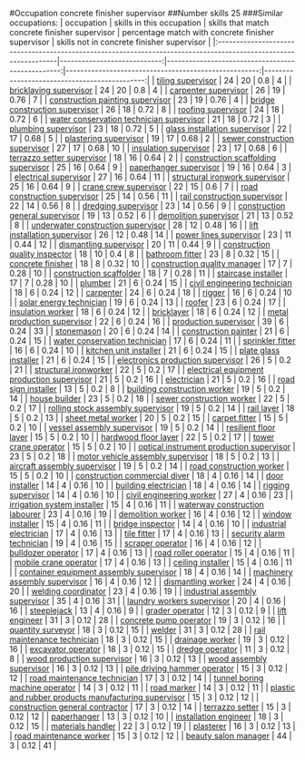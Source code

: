 #Occupation concrete finisher supervisor
##Number skills 25
###Similar occupations:
| occupation                                                                                                      |   skills in this occupation |   skills that match concrete finisher supervisor |   percentage match with concrete finisher supervisor |   skills not in concrete finisher supervisor |
|:----------------------------------------------------------------------------------------------------------------|----------------------------:|-------------------------------------------------:|-----------------------------------------------------:|---------------------------------------------:|
| [tiling supervisor](tiling_supervisor.md)                                                                       |                          24 |                                               20 |                                                 0.8  |                                            4 |
| [bricklaying supervisor](bricklaying_supervisor.md)                                                             |                          24 |                                               20 |                                                 0.8  |                                            4 |
| [carpenter supervisor](carpenter_supervisor.md)                                                                 |                          26 |                                               19 |                                                 0.76 |                                            7 |
| [construction painting supervisor](construction_painting_supervisor.md)                                         |                          23 |                                               19 |                                                 0.76 |                                            4 |
| [bridge construction supervisor](bridge_construction_supervisor.md)                                             |                          26 |                                               18 |                                                 0.72 |                                            8 |
| [roofing supervisor](roofing_supervisor.md)                                                                     |                          24 |                                               18 |                                                 0.72 |                                            6 |
| [water conservation technician supervisor](water_conservation_technician_supervisor.md)                         |                          21 |                                               18 |                                                 0.72 |                                            3 |
| [plumbing supervisor](plumbing_supervisor.md)                                                                   |                          23 |                                               18 |                                                 0.72 |                                            5 |
| [glass installation supervisor](glass_installation_supervisor.md)                                               |                          22 |                                               17 |                                                 0.68 |                                            5 |
| [plastering supervisor](plastering_supervisor.md)                                                               |                          19 |                                               17 |                                                 0.68 |                                            2 |
| [sewer construction supervisor](sewer_construction_supervisor.md)                                               |                          27 |                                               17 |                                                 0.68 |                                           10 |
| [insulation supervisor](insulation_supervisor.md)                                                               |                          23 |                                               17 |                                                 0.68 |                                            6 |
| [terrazzo setter supervisor](terrazzo_setter_supervisor.md)                                                     |                          18 |                                               16 |                                                 0.64 |                                            2 |
| [construction scaffolding supervisor](construction_scaffolding_supervisor.md)                                   |                          25 |                                               16 |                                                 0.64 |                                            9 |
| [paperhanger supervisor](paperhanger_supervisor.md)                                                             |                          19 |                                               16 |                                                 0.64 |                                            3 |
| [electrical supervisor](electrical_supervisor.md)                                                               |                          27 |                                               16 |                                                 0.64 |                                           11 |
| [structural ironwork supervisor](structural_ironwork_supervisor.md)                                             |                          25 |                                               16 |                                                 0.64 |                                            9 |
| [crane crew supervisor](crane_crew_supervisor.md)                                                               |                          22 |                                               15 |                                                 0.6  |                                            7 |
| [road construction supervisor](road_construction_supervisor.md)                                                 |                          25 |                                               14 |                                                 0.56 |                                           11 |
| [rail construction supervisor](rail_construction_supervisor.md)                                                 |                          22 |                                               14 |                                                 0.56 |                                            8 |
| [dredging supervisor](dredging_supervisor.md)                                                                   |                          23 |                                               14 |                                                 0.56 |                                            9 |
| [construction general supervisor](construction_general_supervisor.md)                                           |                          19 |                                               13 |                                                 0.52 |                                            6 |
| [demolition supervisor](demolition_supervisor.md)                                                               |                          21 |                                               13 |                                                 0.52 |                                            8 |
| [underwater construction supervisor](underwater_construction_supervisor.md)                                     |                          28 |                                               12 |                                                 0.48 |                                           16 |
| [lift installation supervisor](lift_installation_supervisor.md)                                                 |                          26 |                                               12 |                                                 0.48 |                                           14 |
| [power lines supervisor](power_lines_supervisor.md)                                                             |                          23 |                                               11 |                                                 0.44 |                                           12 |
| [dismantling supervisor](dismantling_supervisor.md)                                                             |                          20 |                                               11 |                                                 0.44 |                                            9 |
| [construction quality inspector](construction_quality_inspector.md)                                             |                          18 |                                               10 |                                                 0.4  |                                            8 |
| [bathroom fitter](bathroom_fitter.md)                                                                           |                          23 |                                                8 |                                                 0.32 |                                           15 |
| [concrete finisher](concrete_finisher.md)                                                                       |                          18 |                                                8 |                                                 0.32 |                                           10 |
| [construction quality manager](construction_quality_manager.md)                                                 |                          17 |                                                7 |                                                 0.28 |                                           10 |
| [construction scaffolder](construction_scaffolder.md)                                                           |                          18 |                                                7 |                                                 0.28 |                                           11 |
| [staircase installer](staircase_installer.md)                                                                   |                          17 |                                                7 |                                                 0.28 |                                           10 |
| [plumber](plumber.md)                                                                                           |                          21 |                                                6 |                                                 0.24 |                                           15 |
| [civil engineering technician](civil_engineering_technician.md)                                                 |                          18 |                                                6 |                                                 0.24 |                                           12 |
| [carpenter](carpenter.md)                                                                                       |                          24 |                                                6 |                                                 0.24 |                                           18 |
| [rigger](rigger.md)                                                                                             |                          16 |                                                6 |                                                 0.24 |                                           10 |
| [solar energy technician](solar_energy_technician.md)                                                           |                          19 |                                                6 |                                                 0.24 |                                           13 |
| [roofer](roofer.md)                                                                                             |                          23 |                                                6 |                                                 0.24 |                                           17 |
| [insulation worker](insulation_worker.md)                                                                       |                          18 |                                                6 |                                                 0.24 |                                           12 |
| [bricklayer](bricklayer.md)                                                                                     |                          18 |                                                6 |                                                 0.24 |                                           12 |
| [metal production supervisor](metal_production_supervisor.md)                                                   |                          22 |                                                6 |                                                 0.24 |                                           16 |
| [production supervisor](production_supervisor.md)                                                               |                          39 |                                                6 |                                                 0.24 |                                           33 |
| [stonemason](stonemason.md)                                                                                     |                          20 |                                                6 |                                                 0.24 |                                           14 |
| [construction painter](construction_painter.md)                                                                 |                          21 |                                                6 |                                                 0.24 |                                           15 |
| [water conservation technician](water_conservation_technician.md)                                               |                          17 |                                                6 |                                                 0.24 |                                           11 |
| [sprinkler fitter](sprinkler_fitter.md)                                                                         |                          16 |                                                6 |                                                 0.24 |                                           10 |
| [kitchen unit installer](kitchen_unit_installer.md)                                                             |                          21 |                                                6 |                                                 0.24 |                                           15 |
| [plate glass installer](plate_glass_installer.md)                                                               |                          21 |                                                6 |                                                 0.24 |                                           15 |
| [electronics production supervisor](electronics_production_supervisor.md)                                       |                          26 |                                                5 |                                                 0.2  |                                           21 |
| [structural ironworker](structural_ironworker.md)                                                               |                          22 |                                                5 |                                                 0.2  |                                           17 |
| [electrical equipment production supervisor](electrical_equipment_production_supervisor.md)                     |                          21 |                                                5 |                                                 0.2  |                                           16 |
| [electrician](electrician.md)                                                                                   |                          21 |                                                5 |                                                 0.2  |                                           16 |
| [road sign installer](road_sign_installer.md)                                                                   |                          13 |                                                5 |                                                 0.2  |                                            8 |
| [building construction worker](building_construction_worker.md)                                                 |                          19 |                                                5 |                                                 0.2  |                                           14 |
| [house builder](house_builder.md)                                                                               |                          23 |                                                5 |                                                 0.2  |                                           18 |
| [sewer construction worker](sewer_construction_worker.md)                                                       |                          22 |                                                5 |                                                 0.2  |                                           17 |
| [rolling stock assembly supervisor](rolling_stock_assembly_supervisor.md)                                       |                          19 |                                                5 |                                                 0.2  |                                           14 |
| [rail layer](rail_layer.md)                                                                                     |                          18 |                                                5 |                                                 0.2  |                                           13 |
| [sheet metal worker](sheet_metal_worker.md)                                                                     |                          20 |                                                5 |                                                 0.2  |                                           15 |
| [carpet fitter](carpet_fitter.md)                                                                               |                          15 |                                                5 |                                                 0.2  |                                           10 |
| [vessel assembly supervisor](vessel_assembly_supervisor.md)                                                     |                          19 |                                                5 |                                                 0.2  |                                           14 |
| [resilient floor layer](resilient_floor_layer.md)                                                               |                          15 |                                                5 |                                                 0.2  |                                           10 |
| [hardwood floor layer](hardwood_floor_layer.md)                                                                 |                          22 |                                                5 |                                                 0.2  |                                           17 |
| [tower crane operator](tower_crane_operator.md)                                                                 |                          15 |                                                5 |                                                 0.2  |                                           10 |
| [optical instrument production supervisor](optical_instrument_production_supervisor.md)                         |                          23 |                                                5 |                                                 0.2  |                                           18 |
| [motor vehicle assembly supervisor](motor_vehicle_assembly_supervisor.md)                                       |                          18 |                                                5 |                                                 0.2  |                                           13 |
| [aircraft assembly supervisor](aircraft_assembly_supervisor.md)                                                 |                          19 |                                                5 |                                                 0.2  |                                           14 |
| [road construction worker](road_construction_worker.md)                                                         |                          15 |                                                5 |                                                 0.2  |                                           10 |
| [construction commercial diver](construction_commercial_diver.md)                                               |                          18 |                                                4 |                                                 0.16 |                                           14 |
| [door installer](door_installer.md)                                                                             |                          14 |                                                4 |                                                 0.16 |                                           10 |
| [building electrician](building_electrician.md)                                                                 |                          18 |                                                4 |                                                 0.16 |                                           14 |
| [rigging supervisor](rigging_supervisor.md)                                                                     |                          14 |                                                4 |                                                 0.16 |                                           10 |
| [civil engineering worker](civil_engineering_worker.md)                                                         |                          27 |                                                4 |                                                 0.16 |                                           23 |
| [irrigation system installer](irrigation_system_installer.md)                                                   |                          15 |                                                4 |                                                 0.16 |                                           11 |
| [waterway construction labourer](waterway_construction_labourer.md)                                             |                          23 |                                                4 |                                                 0.16 |                                           19 |
| [demolition worker](demolition_worker.md)                                                                       |                          16 |                                                4 |                                                 0.16 |                                           12 |
| [window installer](window_installer.md)                                                                         |                          15 |                                                4 |                                                 0.16 |                                           11 |
| [bridge inspector](bridge_inspector.md)                                                                         |                          14 |                                                4 |                                                 0.16 |                                           10 |
| [industrial electrician](industrial_electrician.md)                                                             |                          17 |                                                4 |                                                 0.16 |                                           13 |
| [tile fitter](tile_fitter.md)                                                                                   |                          17 |                                                4 |                                                 0.16 |                                           13 |
| [security alarm technician](security_alarm_technician.md)                                                       |                          19 |                                                4 |                                                 0.16 |                                           15 |
| [scraper operator](scraper_operator.md)                                                                         |                          16 |                                                4 |                                                 0.16 |                                           12 |
| [bulldozer operator](bulldozer_operator.md)                                                                     |                          17 |                                                4 |                                                 0.16 |                                           13 |
| [road roller operator](road_roller_operator.md)                                                                 |                          15 |                                                4 |                                                 0.16 |                                           11 |
| [mobile crane operator](mobile_crane_operator.md)                                                               |                          17 |                                                4 |                                                 0.16 |                                           13 |
| [ceiling installer](ceiling_installer.md)                                                                       |                          15 |                                                4 |                                                 0.16 |                                           11 |
| [container equipment assembly supervisor](container_equipment_assembly_supervisor.md)                           |                          18 |                                                4 |                                                 0.16 |                                           14 |
| [machinery assembly supervisor](machinery_assembly_supervisor.md)                                               |                          16 |                                                4 |                                                 0.16 |                                           12 |
| [dismantling worker](dismantling_worker.md)                                                                     |                          24 |                                                4 |                                                 0.16 |                                           20 |
| [welding coordinator](welding_coordinator.md)                                                                   |                          23 |                                                4 |                                                 0.16 |                                           19 |
| [industrial assembly supervisor](industrial_assembly_supervisor.md)                                             |                          35 |                                                4 |                                                 0.16 |                                           31 |
| [laundry workers supervisor](laundry_workers_supervisor.md)                                                     |                          20 |                                                4 |                                                 0.16 |                                           16 |
| [steeplejack](steeplejack.md)                                                                                   |                          13 |                                                4 |                                                 0.16 |                                            9 |
| [grader operator](grader_operator.md)                                                                           |                          12 |                                                3 |                                                 0.12 |                                            9 |
| [lift engineer](lift_engineer.md)                                                                               |                          31 |                                                3 |                                                 0.12 |                                           28 |
| [concrete pump operator](concrete_pump_operator.md)                                                             |                          19 |                                                3 |                                                 0.12 |                                           16 |
| [quantity surveyor](quantity_surveyor.md)                                                                       |                          18 |                                                3 |                                                 0.12 |                                           15 |
| [welder](welder.md)                                                                                             |                          31 |                                                3 |                                                 0.12 |                                           28 |
| [rail maintenance technician](rail_maintenance_technician.md)                                                   |                          18 |                                                3 |                                                 0.12 |                                           15 |
| [drainage worker](drainage_worker.md)                                                                           |                          19 |                                                3 |                                                 0.12 |                                           16 |
| [excavator operator](excavator_operator.md)                                                                     |                          18 |                                                3 |                                                 0.12 |                                           15 |
| [dredge operator](dredge_operator.md)                                                                           |                          11 |                                                3 |                                                 0.12 |                                            8 |
| [wood production supervisor](wood_production_supervisor.md)                                                     |                          16 |                                                3 |                                                 0.12 |                                           13 |
| [wood assembly supervisor](wood_assembly_supervisor.md)                                                         |                          16 |                                                3 |                                                 0.12 |                                           13 |
| [pile driving hammer operator](pile_driving_hammer_operator.md)                                                 |                          15 |                                                3 |                                                 0.12 |                                           12 |
| [road maintenance technician](road_maintenance_technician.md)                                                   |                          17 |                                                3 |                                                 0.12 |                                           14 |
| [tunnel boring machine operator](tunnel_boring_machine_operator.md)                                             |                          14 |                                                3 |                                                 0.12 |                                           11 |
| [road marker](road_marker.md)                                                                                   |                          14 |                                                3 |                                                 0.12 |                                           11 |
| [plastic and rubber products manufacturing supervisor](plastic_and_rubber_products_manufacturing_supervisor.md) |                          15 |                                                3 |                                                 0.12 |                                           12 |
| [construction general contractor](construction_general_contractor.md)                                           |                          17 |                                                3 |                                                 0.12 |                                           14 |
| [terrazzo setter](terrazzo_setter.md)                                                                           |                          15 |                                                3 |                                                 0.12 |                                           12 |
| [paperhanger](paperhanger.md)                                                                                   |                          13 |                                                3 |                                                 0.12 |                                           10 |
| [installation engineer](installation_engineer.md)                                                               |                          18 |                                                3 |                                                 0.12 |                                           15 |
| [materials handler](materials_handler.md)                                                                       |                          22 |                                                3 |                                                 0.12 |                                           19 |
| [plasterer](plasterer.md)                                                                                       |                          16 |                                                3 |                                                 0.12 |                                           13 |
| [road maintenance worker](road_maintenance_worker.md)                                                           |                          15 |                                                3 |                                                 0.12 |                                           12 |
| [beauty salon manager](beauty_salon_manager.md)                                                                 |                          44 |                                                3 |                                                 0.12 |                                           41 |
